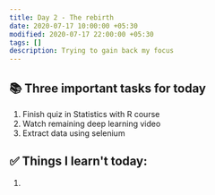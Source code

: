 ```yaml
---
title: Day 2 - The rebirth
date: 2020-07-17 10:00:00 +05:30
modified: 2020-07-17 22:00:00 +05:30
tags: []
description: Trying to gain back my focus
---
```


## 📚 Three important tasks for today

1. Finish quiz in Statistics with R course
2. Watch remaining deep learning video
3. Extract data using selenium

## ✅ Things I learn't today:

1. 